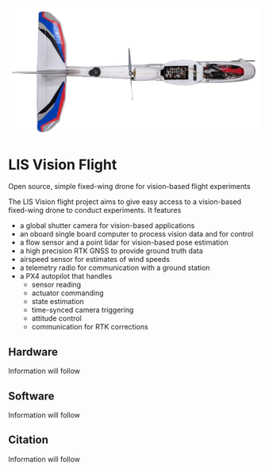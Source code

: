 ![bixler_top_cutout](docs/bixler_top_cutout_2.png)

# LIS Vision Flight
Open source, simple fixed-wing drone for vision-based flight experiments

The LIS Vision flight project aims to give easy access to a vision-based fixed-wing drone to conduct experiments. It features
- a global shutter camera for vision-based applications
- an oboard single board computer to process vision data and for control
- a flow sensor and a point lidar for vision-based pose estimation
- a high precision RTK GNSS to provide ground truth data
- airspeed sensor for estimates of wind speeds
- a telemetry radio for communication with a ground station
- a PX4 autopilot that handles
  - sensor reading
  - actuator commanding
  - state estimation
  - time-synced camera triggering
  - attitude control
  - communication for RTK corrections

## Hardware

Information will follow

## Software

Information will follow

## Citation

Information will follow